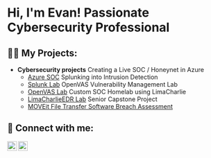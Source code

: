 <h1>Hi, I'm Evan! Passionate Cybersecurity Professional</h1>
<h2>👨‍💻 My Projects:</h2>

- <b>Cybersecurity projects</b>
Creating a Live SOC / Honeynet in Azure
  - [Azure SOC](https://github.com/most-e/Azure-SOC)
Splunking into Intrusion Detection
  - [Splunk Lab](https://github.com/most-e/Splunking-Into-Intrusion-Detection)
OpenVAS Vulnerability Management Lab
  - [OpenVAS Lab](https://github.com/most-e/OpenVAS-vulmnglab)
Custom SOC Homelab using LimaCharlie
  - [LimaCharlieEDR Lab](https://github.com/most-e/CustomSOC)
Senior Capstone Project
  - [MOVEit File Transfer Software Breach Assessment](https://github.com/most-e/Capstone)

<h2> 🤳 Connect with me:</h2>

[<img align="left" alt="EvanMostowski | Website" width="22px" src="https://upload.wikimedia.org/wikipedia/commons/c/c4/Globe_icon.svg" />][website]
[<img align="left" alt="EvanMostowski | LinkedIn" width="22px" src="https://cdn.jsdelivr.net/npm/simple-icons@v3/icons/linkedin.svg" />][linkedin]

[Website]: https://evanmost.tech
[linkedin]: https://www.linkedin.com/in/evan-mostowski
